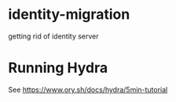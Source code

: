 # identity-migration
getting rid of identity server

# Running Hydra 

See https://www.ory.sh/docs/hydra/5min-tutorial

